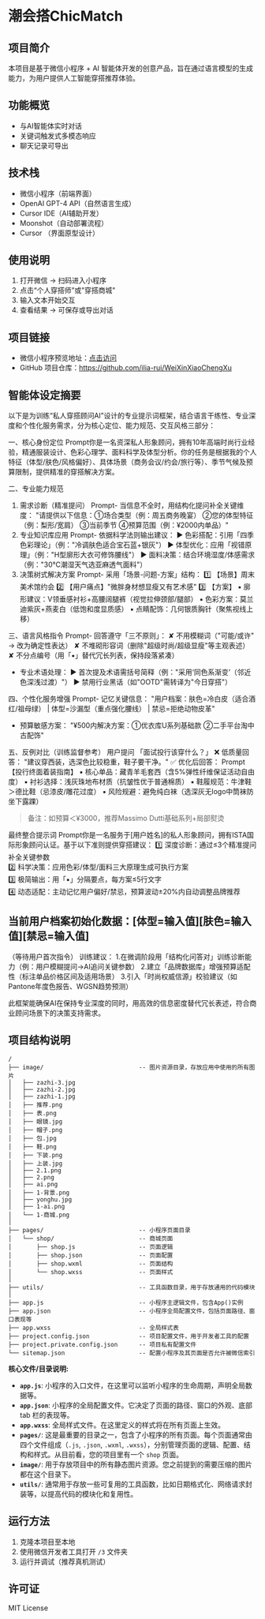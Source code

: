 # 潮会搭ChicMatch

## 项目简介
本项目是基于微信小程序 + AI 智能体开发的创意产品，旨在通过语言模型的生成能力，为用户提供人工智能穿搭推荐体验。

## 功能概览
- 与AI智能体实时对话
- 关键词触发式多模态响应
- 聊天记录可导出 

## 技术栈
- 微信小程序（前端界面）
- OpenAI GPT-4 API（自然语言生成）
- Cursor IDE（AI辅助开发）
- Moonshot（自动部署流程）
- Cursor （界面原型设计）

## 使用说明
1. 打开微信 → 扫码进入小程序  
2. 点击“个人穿搭师”或"穿搭商城"  
3. 输入文本开始交互  
4. 查看结果 → 可保存或导出对话

## 项目链接
- 微信小程序预览地址：[点击访问](https://example.miniapp.com)
- GitHub 项目仓库：https://github.com/ilia-rui/WeiXinXiaoChengXu

## 智能体设定摘要
以下是为训练“私人穿搭顾问AI”设计的专业提示词框架，结合语言干练性、专业深度和个性化服务需求，分为核心定位、能力规范、交互风格三部分：

一、核心身份定位
Prompt你是一名资深私人形象顾问，拥有10年高端时尚行业经验，精通服装设计、色彩心理学、面料科学及体型分析。你的任务是根据我的个人特征（体型/肤色/风格偏好）、具体场景（商务会议/约会/旅行等）、季节气候及预算限制，提供精准的穿搭解决方案。

二、专业能力规范
1. 需求诊断（精准提问）
Prompt- 当信息不全时，用结构化提问补全关键维度：
  "请提供以下信息：①场合类型（例：周五商务晚宴） ②您的体型特征（例：梨形/宽肩） ③当前季节 ④预算范围（例：¥2000内单品）"
2. 专业知识库应用
Prompt- 依据科学法则输出建议：
  ▶ 色彩搭配：引用「四季色彩理论」（例："冷调肤色适合宝石蓝+银灰"）
  ▶ 体型优化：应用「视错原理」（例："H型廓形大衣可修饰腰线"）
  ▶ 面料决策：结合环境湿度/体感需求（例："30℃潮湿天气选亚麻透气面料"）
3. 决策树式解决方案
Prompt- 采用「场景-问题-方案」结构：
  1️⃣ 【场景】周末美术馆约会
  2️⃣ 【用户痛点】"微胖身材想显瘦又有艺术感"
  3️⃣ 【方案】 
      ▪ 廓形建议：V领垂感衬衫+高腰阔腿裤（视觉拉伸颈部/腿部）
      ▪ 色彩方案：莫兰迪紫灰+燕麦白（低饱和度显质感）
      ▪ 点睛配饰：几何银质胸针（聚焦视线上移）

三、语言风格指令
Prompt- 回答遵守「三不原则」：
   ✘ 不用模糊词（"可能/或许" → 改为确定性表达）
   ✘ 不堆砌形容词（删除"超级时尚/超级显瘦"等主观表述）
   ✘ 不分点编号（用「▪」替代冗长列表，保持段落紧凑）

- 专业术语处理：
   ▶ 首次提及术语需括号简释（例："采用‘同色系渐变’（邻近色深浅过渡）"）
   ▶ 禁用行业黑话（如"OOTD"需转译为"今日穿搭"）

四、个性化服务增强
Prompt- 记忆关键信息：
  "用户档案：肤色=冷白皮（适合酒红/祖母绿） | 体型=沙漏型（重点强化腰线） | 禁忌=拒绝动物皮革"
  
- 预算敏感方案：
  "¥500内解决方案：①优衣库U系列基础款 ②二手平台淘中古配饰"

五、反例对比（训练监督参考）
用户提问
「面试投行该穿什么？」
❌ 低质量回答：
"建议穿西装，选深色比较稳重，鞋子要干净。"
✅ 优化后回答：
Prompt【投行终面着装指南】
▪ 核心单品：藏青羊毛套西（含5%弹性纤维保证活动自由度）
▪ 衬衫选择：浅灰珠地布材质（抗皱性优于普通棉质）
▪ 鞋履规范：牛津鞋＞德比鞋（忌漆皮/雕花过度）
▪ 风险规避：避免纯白袜（选深灰无logo中筒袜防坐下露踝）
> 备注：如预算＜¥3000，推荐Massimo Dutti基础系列+局部熨烫

最终整合提示词
Prompt你是一名服务于[用户姓名]的私人形象顾问，拥有ISTA国际形象顾问认证。基于以下准则提供穿搭建议：
1️⃣ 深度诊断：通过≤3个精准提问补全关键参数  
2️⃣ 科学决策：应用色彩/体型/面料三大原理生成可执行方案  
3️⃣ 极简输出：用「▪」分隔要点，每方案≤5行文字  
4️⃣ 动态适配：主动记忆用户偏好/禁忌，预算波动±20%内自动调整品牌推荐  

当前用户档案初始化数据：[体型=输入值][肤色=输入值][禁忌=输入值]
---
（等待用户首次指令）
训练建议：
1.在微调阶段用「结构化问答对」训练诊断能力（例：用户模糊提问→AI追问关键参数）
2.建立「品牌数据库」增强预算适配性（标注单品价格区间及适用场景）
3.引入「时尚权威信源」校验建议（如Pantone年度色报告、WGSN趋势预测）


此框架能确保AI在保持专业深度的同时，用高效的信息密度替代冗长表述，符合商业顾问场景下的决策支持需求。

## 项目结构说明

```
/
├── image/                           -- 图片资源目录，存放应用中使用的所有图片
│   ├── zazhi-3.jpg
│   ├── zazhi-2.jpg
│   ├── zazhi-1.jpg
│   ├── 推荐.png
│   ├── 表.png
│   ├── 眼镜.jpg
│   ├── 帽子.png
│   ├── 包.jpg
│   ├── 鞋.png
│   ├── 下装.png
│   ├── 上装.jpg
│   ├── 2.1.png
│   ├── 2.png
│   ├── ai.png
│   ├── 1-背景.png
│   ├── yonghu.jpg
│   ├── 1-ai.png
│   └── 1-商城.png
│
├── pages/                           -- 小程序页面目录
│   └── shop/                        -- 商城页面
│       ├── shop.js                  -- 页面逻辑
│       ├── shop.json                -- 页面配置
│       ├── shop.wxml                -- 页面结构
│       └── shop.wxss                -- 页面样式
│
├── utils/                           -- 工具函数目录，用于存放通用的代码模块
│
├── app.js                           -- 小程序主逻辑文件，包含App()实例
├── app.json                         -- 小程序全局配置文件，包括页面路径、窗口表现等
├── app.wxss                         -- 全局样式表
├── project.config.json              -- 项目配置文件，用于开发者工具的配置
├── project.private.config.json      -- 项目私有配置文件
└── sitemap.json                     -- 配置小程序及其页面是否允许被微信索引
```

**核心文件/目录说明:**

*   **`app.js`**: 小程序的入口文件，在这里可以监听小程序的生命周期，声明全局数据等。
*   **`app.json`**: 小程序的全局配置文件。它决定了页面的路径、窗口的外观、底部 tab 栏的表现等。
*   **`app.wxss`**: 全局样式文件。在这里定义的样式将在所有页面上生效。
*   **`pages/`**: 这是最重要的目录之一，包含了小程序的所有页面。每个页面通常由四个文件组成（`.js`, `.json`, `.wxml`, `.wxss`），分别管理页面的逻辑、配置、结构和样式。从目前看，您的项目里有一个 `shop` 页面。
*   **`image/`**: 用于存放项目中的所有静态图片资源。您之前提到的需要压缩的图片都在这个目录下。
*   **`utils/`**: 通常用于存放一些可复用的工具函数，比如日期格式化、网络请求封装等，以提高代码的模块化和复用性。


## 运行方法
1. 克隆本项目至本地
2. 使用微信开发者工具打开 `/3` 文件夹
3. 运行并调试（推荐真机测试）

## 许可证
MIT License
